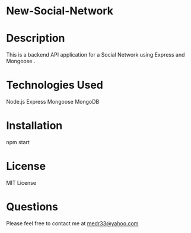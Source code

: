 # New-Social-Network

# Description

This is a backend API application for a Social Network using Express and Mongoose .

# Technologies Used

Node.js
Express 
Mongoose
MongoDB

# Installation

npm start 

# License

MIT License

# Questions

Please feel free to contact me at medr33@yahoo.com



